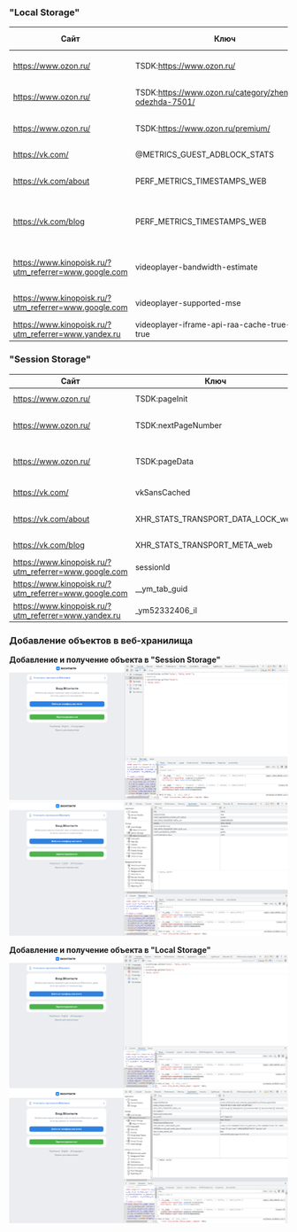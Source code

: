 ### "Local Storage" 

|Сайт|Ключ|Значение|Краткое описание|
|-|-|-|-|
|https://www.ozon.ru/|TSDK:https://www.ozon.ru/|{"dpageViewI":"52b23445-44df-4736-a9f1-7788f5885d5b","pageType":"home"}|страница с открытым каталогом|
|https://www.ozon.ru/|TSDK:https://www.ozon.ru/category/zhenskaya-odezhda-7501/|{"pageViewId":"fe3263b3-f598-4cf9-d96c-47ff9ab8aeea","pageType":"category/landing"}|страница с открытым каталогом|
|https://www.ozon.ru/|TSDK:https://www.ozon.ru/premium/|{"pageViewId":"17e612fb-04d9-40ae-7f93-ccb1f74ad413","pageType":"premium"}|траница с Подпиской "Премиум"|
|https://vk.com/|@METRICS_GUEST_ADBLOCK_STATS|{"timestamps":{"default":1688471903257}}|страница с авторизацией|
|https://vk.com/about|PERF_METRICS_TIMESTAMPS_WEB|{"about":{"FCP":1688472290496,"FCP_WITHOUT_TTFB":1688472290497,"TTFB":1688472290558,"TTFB_REQUEST_TIME":1688472290558},"updatedAt":1688472290558}|страница с информацией о компании|
|https://vk.com/blog|PERF_METRICS_TIMESTAMPS_WEB|{"about":{"FCP":1688472290496,"FCP_WITHOUT_TTFB":1688472290497,"TTFB":1688472290558,"TTFB_REQUEST_TIME":1688472290558},"updatedAt":1688472459815,"team":{"FCP":1688472416753,"FCP_WITHOUT_TTFB":1688472416754,"TTFB":1688472416898,"TTFB_REQUEST_TIME":1688472416898},"products":{"FCP":1688472433265,"FCP_WITHOUT_TTFB":1688472433266,"TTFB":1688472433299,"TTFB_REQUEST_TIME":1688472433299},"blog":{"FCP":1688472459682,"FCP_WITHOUT_TTFB":1688472459683,"TTFB":1688472459814,"TTFB_REQUEST_TIME":1688472459815}}|страница новостей|
|https://www.kinopoisk.ru/?utm_referrer=www.google.com|videoplayer-bandwidth-estimate|{"bandwidthEstimate":10975690,"time":1688500493850,"source":"hlsjs"}|Видеоплеер - оценка пропускной способности|
|https://www.kinopoisk.ru/?utm_referrer=www.google.com|videoplayer-supported-mse|{"value":true,"time":1672855568196,"version":"1"}|Видеоплеер - поддержка mse|
|https://www.kinopoisk.ru/?utm_referrer=www.yandex.ru|videoplayer-iframe-api-raa-cache-true-true-true|{"autoplay":true,"muted":true,"detectionMethod":"RASAborted","cacheVersion":2,"time":1672855568346}|Автозапуск|

### "Session Storage"

|Сайт|Ключ|Значение|Описание|
|-|-|-|-|
|<https://www.ozon.ru/>|TSDK:pageInit|true|Название страницы|
|https://www.ozon.ru/|TSDK:nextPageNumber|2|Номер следующей страницы|
|https://www.ozon.ru/|TSDK:pageData|{"https://www.ozon.ru/":{"pageViewId":"c5b0b764-90b3-4c9e-d2cf-68afa6f95cc6","pageType":"home"}}|Данные страницы|
|https://vk.com/|vkSansCached|true|страница с авторизацией|
|https://vk.com/about|XHR_STATS_TRANSPORT_DATA_LOCK_web|free|страница с информацией о компании|
|https://vk.com/blog|XHR_STATS_TRANSPORT_META_web|1688473211165|страница новостей|
|https://www.kinopoisk.ru/?utm_referrer=www.google.com|sessionId|8115161688500167080|Идентификатор сеанса|
|https://www.kinopoisk.ru/?utm_referrer=www.google.com|__ym_tab_guid|db9debb4-8c65-9731-1f5e-e9557dc05fc1|Руководство по вкладкам|
|https://www.kinopoisk.ru/?utm_referrer=www.yandex.ru|_ym52332406_il|"1.\n Гай РичиGuy Ritchie"|Страница с биографией|


### Добавление объектов в веб-хранилища

**Добавление и получение объекта в "Session Storage"**
![1](src/sessionStorage.png)
![1](src/sessionStorage_2.png)

**Добавление и получение объекта в "Local Storage"**
![1](src/localStorage_1.png)
![1](src/localStorage_2.png)








